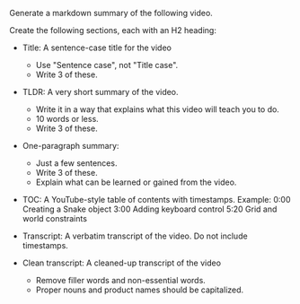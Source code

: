 Generate a markdown summary of the following video.

Create the following sections, each with an H2 heading:

- Title: A sentence-case title for the video
    - Use "Sentence case", not "Title case".
    - Write 3 of these.

- TLDR: A very short summary of the video.
    - Write it in a way that explains what this video will teach you to do.
    - 10 words or less.
    - Write 3 of these.

- One-paragraph summary:
    - Just a few sentences.
    - Write 3 of these.
    - Explain what can be learned or gained from the video.

- TOC: A YouTube-style table of contents with timestamps.
    Example:
    0:00 Creating a Snake object
    3:00 Adding keyboard control
    5:20 Grid and world constraints

- Transcript: A verbatim transcript of the video. Do not include timestamps.

- Clean transcript: A cleaned-up transcript of the video
    - Remove filler words and non-essential words.
    - Proper nouns and product names should be capitalized. 